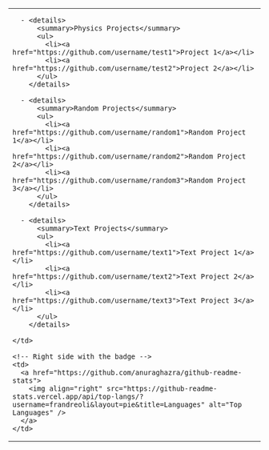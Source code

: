 <table>
  <tr>
    <!-- Left side with collapsible lists -->
    <td>

      - <details>
          <summary>Physics Projects</summary>
          <ul>
            <li><a href="https://github.com/username/test1">Project 1</a></li>
            <li><a href="https://github.com/username/test2">Project 2</a></li>
          </ul>
        </details>

      - <details>
          <summary>Random Projects</summary>
          <ul>
            <li><a href="https://github.com/username/random1">Random Project 1</a></li>
            <li><a href="https://github.com/username/random2">Random Project 2</a></li>
            <li><a href="https://github.com/username/random3">Random Project 3</a></li>
          </ul>
        </details>

      - <details>
          <summary>Text Projects</summary>
          <ul>
            <li><a href="https://github.com/username/text1">Text Project 1</a></li>
            <li><a href="https://github.com/username/text2">Text Project 2</a></li>
            <li><a href="https://github.com/username/text3">Text Project 3</a></li>
          </ul>
        </details>

    </td>

    <!-- Right side with the badge -->
    <td>
      <a href="https://github.com/anuraghazra/github-readme-stats">
        <img align="right" src="https://github-readme-stats.vercel.app/api/top-langs/?username=frandreoli&layout=pie&title=Languages" alt="Top Languages" />
      </a>
    </td>
  </tr>
</table>
